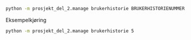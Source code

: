 ```bash
python -m prosjekt_del_2.manage brukerhistorie BRUKERHISTORIENUMMER
```

Eksempelkjøring

```bash
python -m prosjekt_del_2.manage brukerhistorie 5
```